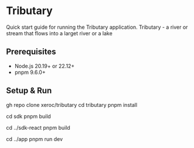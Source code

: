 # Tributary

Quick start guide for running the Tributary application.
Tributary - a river or stream that flows into a larget river or a lake

## Prerequisites

- Node.js 20.19+ or 22.12+
- pnpm 9.6.0+

## Setup & Run

gh repo clone xeroc/tributary
cd tributary
pnpm install

cd sdk
pnpm build

cd ../sdk-react
pnpm build

cd ../app
pnpm run dev